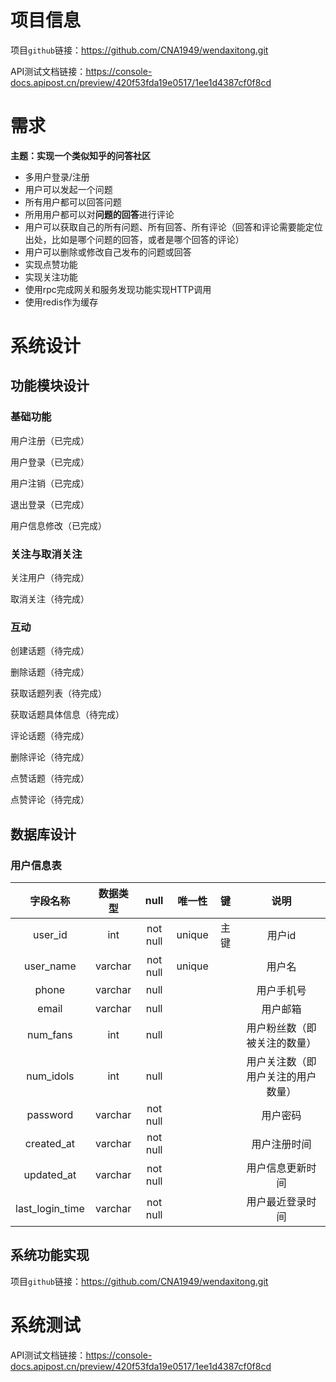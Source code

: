 # 项目信息

项目`github`链接：https://github.com/CNA1949/wendaxitong.git

API测试文档链接：https://console-docs.apipost.cn/preview/420f53fda19e0517/1ee1d4387cf0f8cd



# 需求

**主题：实现一个类似知乎的问答社区**

- 多用户登录/注册
- 用户可以发起一个问题
- 所有用户都可以回答问题
- 所用用户都可以对**问题的回答**进行评论
- 用户可以获取自己的所有问题、所有回答、所有评论（回答和评论需要能定位出处，比如是哪个问题的回答，或者是哪个回答的评论）
- 用户可以删除或修改自己发布的问题或回答
- 实现点赞功能
- 实现关注功能
- 使用rpc完成网关和服务发现功能实现HTTP调用
- 使用redis作为缓存

	





# 系统设计

## 功能模块设计

### 基础功能

用户注册（已完成）

用户登录（已完成）

用户注销（已完成）

退出登录（已完成）

用户信息修改（已完成）

### 关注与取消关注

关注用户（待完成）

取消关注（待完成）



### 互动

创建话题（待完成）



删除话题（待完成）



获取话题列表（待完成）



获取话题具体信息（待完成）



评论话题（待完成）



删除评论（待完成）



点赞话题（待完成）



点赞评论（待完成）



## 数据库设计

### 用户信息表

|    字段名称     | 数据类型 |   null   | 唯一性 |  键  |                说明                |
| :-------------: | :------: | :------: | :----: | :--: | :--------------------------------: |
|     user_id     |   int    | not null | unique | 主键 |               用户id               |
|    user_name    | varchar  | not null | unique |      |               用户名               |
|      phone      | varchar  |   null   |        |      |             用户手机号             |
|      email      | varchar  |   null   |        |      |              用户邮箱              |
|    num_fans     |   int    |   null   |        |      |    用户粉丝数（即被关注的数量）    |
|    num_idols    |   int    |   null   |        |      | 用户关注数（即用户关注的用户数量） |
|    password     | varchar  | not null |        |      |              用户密码              |
|   created_at    | varchar  | not null |        |      |            用户注册时间            |
|   updated_at    | varchar  | not null |        |      |          用户信息更新时间          |
| last_login_time | varchar  | not null |        |      |          用户最近登录时间          |





## 系统功能实现

项目`github`链接：https://github.com/CNA1949/wendaxitong.git



# 系统测试

API测试文档链接：https://console-docs.apipost.cn/preview/420f53fda19e0517/1ee1d4387cf0f8cd

